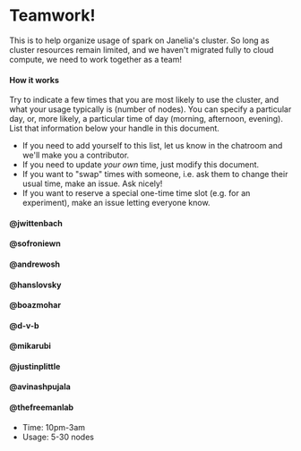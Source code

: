 # Teamwork!

This is to help organize usage of spark on Janelia's cluster. So long as cluster resources remain limited, and we haven't migrated fully to cloud compute, we need to work together as a team!

#### How it works

Try to indicate a few times that you are most likely to use the cluster, and what your usage typically is (number of nodes). You can specify a particular day, or, more likely, a particular time of day (morning, afternoon, evening). List that information below your handle in this document.

- If you need to add yourself to this list, let us know in the chatroom and we'll make you a contributor.
- If you need to update *your own* time, just modify this document.
- If you want to "swap" times with someone, i.e. ask them to change their usual time, make an issue. Ask nicely!
- If you want to reserve a special one-time time slot (e.g. for an experiment), make an issue letting everyone know.


#### @jwittenbach

#### @sofroniewn

#### @andrewosh

#### @hanslovsky

#### @boazmohar

#### @d-v-b

#### @mikarubi

#### @justinplittle

#### @avinashpujala

#### @thefreemanlab
- Time: 10pm-3am
- Usage: 5-30 nodes
